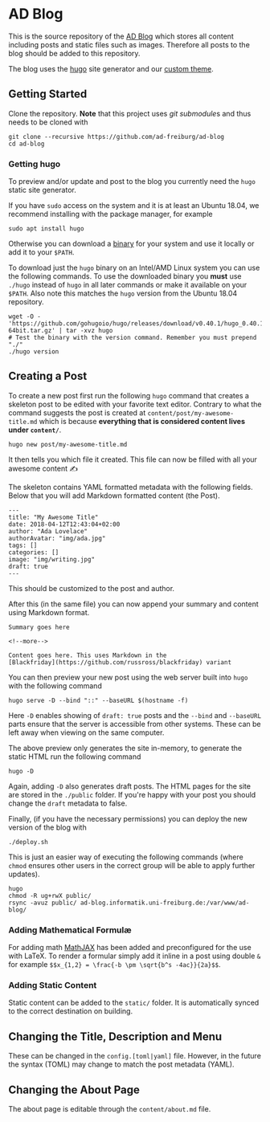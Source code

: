 AD Blog
=======
This is the source repository of the [AD
Blog](https://ad-blog.informatik.uni-freiburg.de) which stores all content
including posts and static files such as images. Therefore all posts to the
blog should be added to this repository.

The blog uses the [hugo](https://gohugo.io) site generator and our [custom
theme](https://github.com/ad-freiburg/ad-blog-theme).

## Getting Started
Clone the repository. **Note** that this project uses *git submodule*s and thus
needs to be cloned with

    git clone --recursive https://github.com/ad-freiburg/ad-blog
    cd ad-blog

### Getting hugo
To preview and/or update and post to the blog you currently need the `hugo`
static site generator.

If you have `sudo` access on the system and it is at least an Ubuntu 18.04, we
recommend installing with the package manager, for example

    sudo apt install hugo

Otherwise you can download
a [binary](https://github.com/gohugoio/hugo/releases) for your system and use
it locally or add it to your `$PATH`.

To download just the `hugo` binary on an Intel/AMD Linux system you can use the
following commands. To use the downloaded binary you **must** use `./hugo`
instead of `hugo` in all later commands or make it available on your `$PATH`.
Also note this matches the `hugo` version from the Ubuntu 18.04 repository.

    wget -O - 'https://github.com/gohugoio/hugo/releases/download/v0.40.1/hugo_0.40.1_Linux-64bit.tar.gz' | tar -xvz hugo
    # Test the binary with the version command. Remember you must prepend "./"
    ./hugo version

## Creating a Post

To create a new post first run the following `hugo` command that creates
a skeleton post to be edited with your favorite text editor. Contrary to what
the command suggests the post is created at `content/post/my-awesome-title.md`
which is because **everything that is considered content lives under
`content/`**.

    hugo new post/my-awesome-title.md

It then tells you which file it created. This file can now be filled with all
your awesome content ✍️

The skeleton contains YAML formatted metadata with the following fields. Below
that you will add Markdown formatted content (the Post).

    ---
    title: "My Awesome Title"
    date: 2018-04-12T12:43:04+02:00
    author: "Ada Lovelace"
    authorAvatar: "img/ada.jpg"
    tags: []
    categories: []
    image: "img/writing.jpg"
    draft: true
    ---

This should be customized to the post and author.

After this (in the same file) you can now append your summary and content using
Markdown format.

    Summary goes here

    <!--more-->

    Content goes here. This uses Markdown in the
    [Blackfriday](https://github.com/russross/blackfriday) variant

You can then preview your new post using the web server built into `hugo` with
the following command

    hugo serve -D --bind "::" --baseURL $(hostname -f)

Here `-D` enables showing of `draft: true` posts and the `--bind` and
`--baseURL` parts ensure that the server is accessible from other systems.
These can be left away when viewing on the same computer.

The above preview only generates the site in-memory, to generate the static
HTML run the following command

    hugo -D

Again, adding `-D` also generates draft posts. The HTML pages for the site are
stored in the `./public` folder. If you're happy with your post you should
change the `draft` metadata to false.

Finally, (if you have the necessary permissions) you can deploy the new version
of the blog with

    ./deploy.sh

This is just an easier way of executing the following commands (where `chmod`
ensures other users in the correct group will be able to apply further
updates).

    hugo
    chmod -R ug+rwX public/
    rsync -avuz public/ ad-blog.informatik.uni-freiburg.de:/var/www/ad-blog/

### Adding Mathematical Formulæ
For adding math [MathJAX](https://www.mathjax.org) has been added and
preconfigured for the use with LaTeX. To render a formular simply add it inline
in a post using double `&` for example `$$x_{1,2} = \frac{-b \pm \sqrt{b^s
-4ac}}{2a}$$`.

### Adding Static Content
Static content can be added to the `static/` folder. It is automatically synced
to the correct destination on building.

## Changing the Title, Description and Menu
These can be changed in the `config.[toml|yaml]` file. However, in the future
the syntax (TOML) may change to match the post metadata (YAML).

## Changing the About Page
The about page is editable through the `content/about.md` file.
